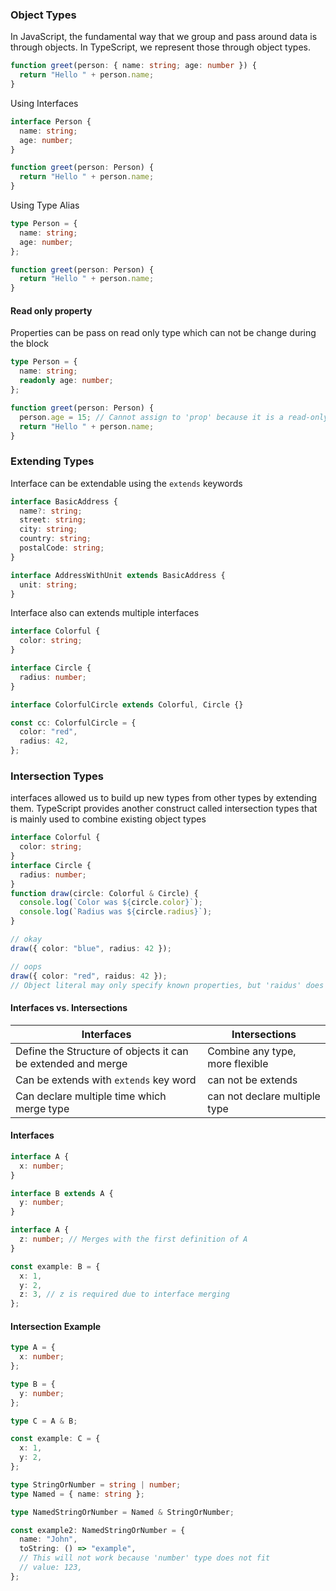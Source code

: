 ### Object Types

In JavaScript, the fundamental way that we group and pass around data is through objects. In TypeScript, we represent those through object types.

```typescript
function greet(person: { name: string; age: number }) {
  return "Hello " + person.name;
}
```

Using Interfaces

```typescript
interface Person {
  name: string;
  age: number;
}

function greet(person: Person) {
  return "Hello " + person.name;
}
```

Using Type Alias

```typescript
type Person = {
  name: string;
  age: number;
};

function greet(person: Person) {
  return "Hello " + person.name;
}
```

#### Read only property

Properties can be pass on read only type which can not be change during the block

```typescript
type Person = {
  name: string;
  readonly age: number;
};

function greet(person: Person) {
  person.age = 15; // Cannot assign to 'prop' because it is a read-only property.
  return "Hello " + person.name;
}
```

### Extending Types

Interface can be extendable using the `extends` keywords

```typescript
interface BasicAddress {
  name?: string;
  street: string;
  city: string;
  country: string;
  postalCode: string;
}

interface AddressWithUnit extends BasicAddress {
  unit: string;
}
```

Interface also can extends multiple interfaces

```typescript
interface Colorful {
  color: string;
}

interface Circle {
  radius: number;
}

interface ColorfulCircle extends Colorful, Circle {}

const cc: ColorfulCircle = {
  color: "red",
  radius: 42,
};
```

### Intersection Types

interfaces allowed us to build up new types from other types by extending them. TypeScript provides another construct
called intersection types that is mainly used to combine existing object types

```typescript
interface Colorful {
  color: string;
}
interface Circle {
  radius: number;
}
function draw(circle: Colorful & Circle) {
  console.log(`Color was ${circle.color}`);
  console.log(`Radius was ${circle.radius}`);
}

// okay
draw({ color: "blue", radius: 42 });

// oops
draw({ color: "red", raidus: 42 });
// Object literal may only specify known properties, but 'raidus' does not exist in type 'Colorful & Circle'. Did you mean to write 'radius'?
```

#### Interfaces vs. Intersections

| Interfaces                                                   | Intersections                   |
| ------------------------------------------------------------ | ------------------------------- |
| Define the Structure of objects it can be extended and merge | Combine any type, more flexible |
| Can be extends with `extends` key word                       | can not be extends              |
| Can declare multiple time which merge type                   | can not declare multiple type   |

#### Interfaces

```typescript
interface A {
  x: number;
}

interface B extends A {
  y: number;
}

interface A {
  z: number; // Merges with the first definition of A
}

const example: B = {
  x: 1,
  y: 2,
  z: 3, // z is required due to interface merging
};
```

#### Intersection Example

```typescript
type A = {
  x: number;
};

type B = {
  y: number;
};

type C = A & B;

const example: C = {
  x: 1,
  y: 2,
};

type StringOrNumber = string | number;
type Named = { name: string };

type NamedStringOrNumber = Named & StringOrNumber;

const example2: NamedStringOrNumber = {
  name: "John",
  toString: () => "example",
  // This will not work because 'number' type does not fit
  // value: 123,
};
```
